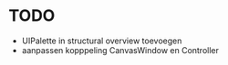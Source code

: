 # TODO
* UIPalette in structural overview toevoegen
* aanpassen kopppeling CanvasWindow en Controller